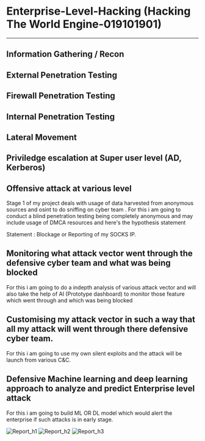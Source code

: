 # Enterprise-Level-Hacking (Hacking The World Engine-019101901)
-------------------------------------------------
Information Gathering / Recon
-------------------------------------------------------------------------
External Penetration Testing
--------------------------------------------------------------------------
Firewall Penetration Testing
-------------------------------------------------------------------------
Internal Penetration Testing
------------------------------------------------------------------------
Lateral Movement
------------------------------------------------------------------------
Priviledge escalation at Super user level (AD, Kerberos)
------------------------------------------------------------------------
Offensive attack at various level
-------------------------------------------------
Stage 1 of my project deals with usage of data harvested from anonymous sources and osint to do sniffing on cyber team .
For this i am going to conduct a blind penetration testing being completely anonymous and may include usage of DMCA resources and here's the hypothesis statement 

Statement : Blockage or Reporting of my SOCKS IP.

Monitoring what attack vector went through the defensive cyber team and what was being blocked 
----------------------------------------------------------------------------------------------------
For this i am going to do a indepth analysis of various attack vector and will also take the help of 
AI (Prototype dashboard) to monitor those feature which went through and which was being blocked

Customising my attack vector in such a way that all my attack will went through there defensive cyber team.
--------------------------------------------------------------------------------------------------------------
For this i am going to use my own silent exploits and the attack will be launch from various C&C.

Defensive  Machine learning and deep learning approach to analyze and predict Enterprise level attack 
------------------------------------------------------------------------------------------------------
For this i am going to build ML OR DL model which would alert the enterprise if such attacks is in early stage.

![Report_h1](https://user-images.githubusercontent.com/55708909/92122900-a6e77080-ee19-11ea-9199-9c7537cf6a7d.png)
![Report_h2](https://user-images.githubusercontent.com/55708909/92123404-3b51d300-ee1a-11ea-89bc-1dbd54460685.png)
![Report_h3](https://user-images.githubusercontent.com/55708909/92123416-40168700-ee1a-11ea-921a-505e83f8b1f6.png)
